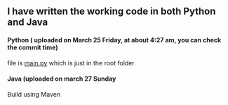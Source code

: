 ## I have written the working code in both Python and Java

#### Python ( uploaded on March 25 Friday, at about 4:27 am, you can check the commit time)
file is [main.py](https://github.com/deningeorge/first_deninAssesment/blob/main/main.py) which is just in the root folder

#### Java  (uploaded on march 27 Sunday 
Build using Maven

